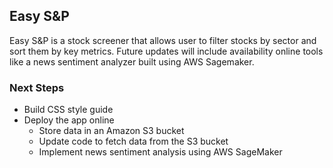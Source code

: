 ## Easy S&P
Easy S&P is a stock screener that allows user to filter stocks by sector and sort them by key metrics. Future updates will include availability online tools like a news sentiment analyzer built using AWS Sagemaker.

### Next Steps
- Build CSS style guide
- Deploy the app online
  - Store data in an Amazon S3 bucket
  - Update code to fetch data from the S3 bucket
  - Implement news sentiment analysis using AWS SageMaker
